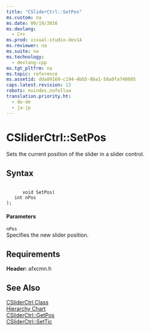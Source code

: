 ```yaml
---
title: "CSliderCtrl::SetPos"
ms.custom: na
ms.date: 09/19/2016
ms.devlang: 
  - C++
ms.prod: visual-studio-dev14
ms.reviewer: na
ms.suite: na
ms.technology: 
  - devlang-cpp
ms.tgt_pltfrm: na
ms.topic: reference
ms.assetid: dda89169-c194-4bb5-86a1-58a0fa740695
caps.latest.revision: 12
robots: noindex,nofollow
translation.priority.ht: 
  - de-de
  - ja-jp
---
```

# CSliderCtrl::SetPos
Sets the current position of the slider in a slider control.  
  
## Syntax  
  
```  
  
      void SetPos(  
   int nPos   
);  
```  
  
#### Parameters  
 `nPos`  
 Specifies the new slider position.  
  
## Requirements  
 **Header:** afxcmn.h  
  
## See Also  
 [CSliderCtrl Class](../vs140/CSliderCtrl-Class.md)   
 [Hierarchy Chart](../vs140/Hierarchy-Chart.md)   
 [CSliderCtrl::GetPos](../vs140/CSliderCtrl--GetPos.md)   
 [CSliderCtrl::SetTic](../vs140/CSliderCtrl--SetTic.md)